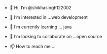 - 👋 Hi, I’m @shikhasingh122002
- 👀 I’m interested in ...web development

- 🌱 I’m currently learning ... java
- 💞️ I’m looking to collaborate on ...open source
- 📫 How to reach me ...

<!---
shikhasingh122002/shikhasingh122002 is a ✨ special ✨ repository because its `README.md` (this file) appears on your GitHub profile.
You can click the Preview link to take a look at your changes.
--->
